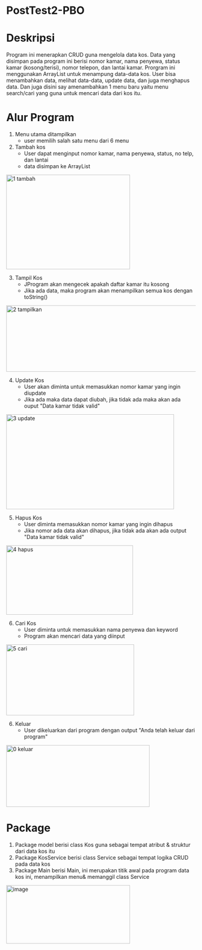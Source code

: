 # PostTest2-PBO

# Deskripsi
Program ini menerapkan CRUD guna mengelola data kos. Data yang disimpan pada program ini berisi nomor kamar, nama penyewa, status kamar (kosong/terisi), nomor telepon, dan lantai kamar. Prorgram ini menggunakan ArrayList untuk menampung data-data kos. User bisa menambahkan data, melihat data-data, update data, dan juga menghapus data. Dan juga disini say amenambahkan 1 menu baru yaitu menu search/cari yang guna untuk mencari data dari kos itu.

# Alur Program
1. Menu utama ditampilkan
   - user memilih salah satu menu dari 6 menu
2. Tambah kos
   - User dapat menginput nomor kamar, nama penyewa, status, no telp, dan lantai
   - data disimpan ke ArrayList

<img width="329" height="251" alt="1 tambah" src="https://github.com/user-attachments/assets/2209d649-3c8a-4d47-9999-47fe584fc803" />

3. Tampil Kos
   - JProgram akan mengecek apakah daftar kamar itu kosong
   - Jika ada data, maka program akan menampilkan semua kos dengan toString()

<img width="784" height="176" alt="2 tampilkan" src="https://github.com/user-attachments/assets/557b0f91-e2a5-45e5-913c-51e7bae69e65" />

4. Update Kos
   - User akan diminta untuk memasukkan nomor kamar yang ingin diupdate
   - Jika ada maka data dapat diubah, jika tidak ada maka akan ada ouput "Data kamar tidak valid"
  
<img width="446" height="252" alt="3 update" src="https://github.com/user-attachments/assets/95d09b8d-daed-462b-a8dc-f62dc0f488ba" />

5. Hapus Kos
   - User diminta memasukkan nomor kamar yang ingin dihapus
   - Jika nomor ada data akan dihapus, jika tidak ada akan ada output "Data kamar tidak valid"

<img width="337" height="184" alt="4 hapus" src="https://github.com/user-attachments/assets/22049046-ebcb-44f9-9237-4f5ef0b1afc6" />

6. Cari Kos
   - User diminta untuk memasukkan nama penyewa dan keyword
   - Program akan mencari data yang diinput

<img width="340" height="188" alt="5 cari" src="https://github.com/user-attachments/assets/883f29e2-5c77-443a-bfc9-b6a43180ee89" />

6. Keluar
   - User dikeluarkan dari program dengan output "Anda telah keluar dari program"

<img width="381" height="164" alt="0 keluar" src="https://github.com/user-attachments/assets/fd0a2f9b-44ba-416d-ba8d-a818aa907da4" />

# Package
1. Package model berisi class Kos guna sebagai tempat atribut & struktur dari data kos itu
2. Package KosService berisi class Service sebagai tempat logika CRUD pada data kos
3. Package Main berisi Main, ini merupakan titik awal pada program data kos ini, menampilkan menu& memanggil class Service

<img width="329" height="155" alt="image" src="https://github.com/user-attachments/assets/d2f5093b-d481-40aa-b15a-d0b13fdcb747" />




